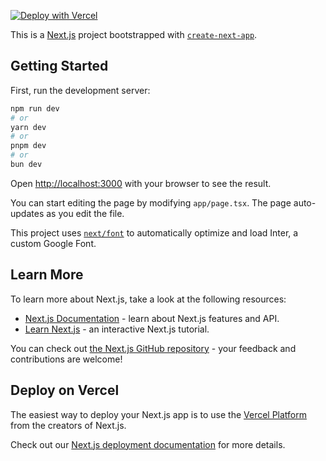 
[![Deploy with Vercel](https://vercel.com/button)](https://vercel.com/new/clone?repository-url=https%3A%2F%2Fgithub.com%2Fthirdweb-example%2Fnft-minting-template&env=NEXT_PUBLIC_THIRDWEB_CLIENT_ID,THIRDWEB_SECRET_KEY,NFT_CONTRACT_ADDRESS,NFT_CONTRACT_CHAIN_ID,NFT_CONTRACT_TOKEN_ID&envDescription=Get%20NEXT_PUBLIC_THIRDWEB_CLIENT_ID%20%26%20THIRDWEB_SECRET_KEY%20from%20https%3A%2F%2Fthirdweb.com%2Fteam%2F~%2F~%2F&project-name=my-nft-minting-website&repository-name=my-nft-minting-website&demo-title=NFT%20Minting%20Template&demo-url=https%3A%2F%2Fmint.thirdweb-preview.com%2F&demo-image=https%3A%2F%2Fgithub.com%2FYash094%2Fnft-minting-template%2Fblob%2Fmain%2Fpublic%2Fdemo-mint.png)


This is a [Next.js](https://nextjs.org/) project bootstrapped with [`create-next-app`](https://github.com/vercel/next.js/tree/canary/packages/create-next-app).

## Getting Started

First, run the development server:

```bash
npm run dev
# or
yarn dev
# or
pnpm dev
# or
bun dev
```

Open [http://localhost:3000](http://localhost:3000) with your browser to see the result.

You can start editing the page by modifying `app/page.tsx`. The page auto-updates as you edit the file.

This project uses [`next/font`](https://nextjs.org/docs/basic-features/font-optimization) to automatically optimize and load Inter, a custom Google Font.

## Learn More

To learn more about Next.js, take a look at the following resources:

- [Next.js Documentation](https://nextjs.org/docs) - learn about Next.js features and API.
- [Learn Next.js](https://nextjs.org/learn) - an interactive Next.js tutorial.

You can check out [the Next.js GitHub repository](https://github.com/vercel/next.js/) - your feedback and contributions are welcome!

## Deploy on Vercel

The easiest way to deploy your Next.js app is to use the [Vercel Platform](https://vercel.com/new?utm_medium=default-template&filter=next.js&utm_source=create-next-app&utm_campaign=create-next-app-readme) from the creators of Next.js.

Check out our [Next.js deployment documentation](https://nextjs.org/docs/deployment) for more details.
